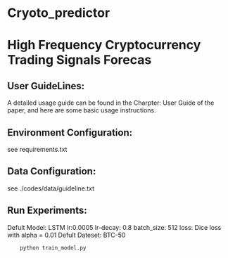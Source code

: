 # Cryoto_predictor

# High Frequency Cryptocurrency Trading Signals Forecas

## User GuideLines:
A detailed usage guide can be found in the Charpter: User Guide of the paper, and here are some basic usage instructions.

## Environment Configuration:
see requirements.txt

## Data Configuration:
see ./codes/data/guideline.txt

## Run Experiments:

Defult Model: LSTM lr:0.0005 lr-decay: 0.8 batch_size: 512 loss: Dice loss with alpha = 0.01
Defult Dateset: BTC-50

        python train_model.py


